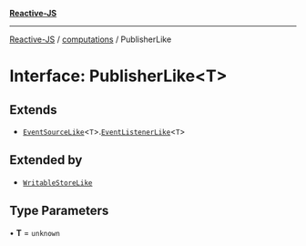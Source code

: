[**Reactive-JS**](../../README.md)

***

[Reactive-JS](../../README.md) / [computations](../README.md) / PublisherLike

# Interface: PublisherLike\<T\>

## Extends

- [`EventSourceLike`](EventSourceLike.md)\<`T`\>.[`EventListenerLike`](../../utils/interfaces/EventListenerLike.md)\<`T`\>

## Extended by

- [`WritableStoreLike`](WritableStoreLike.md)

## Type Parameters

• **T** = `unknown`
